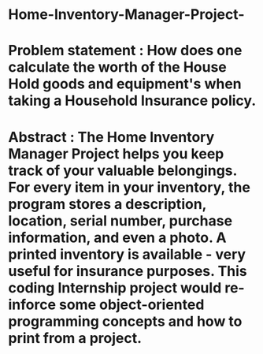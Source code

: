 # Home-Inventory-Manager-Project-
# Problem statement : How does one calculate the worth of the House Hold goods and equipment's when taking a Household Insurance policy.

# Abstract : The Home Inventory Manager Project helps you keep track of your valuable belongings. For every item in your inventory, the program stores a description, location, serial number, purchase information, and even a photo. A printed inventory is available - very useful for insurance purposes. This coding Internship project would re-inforce some object-oriented programming concepts and how to print from a project.
